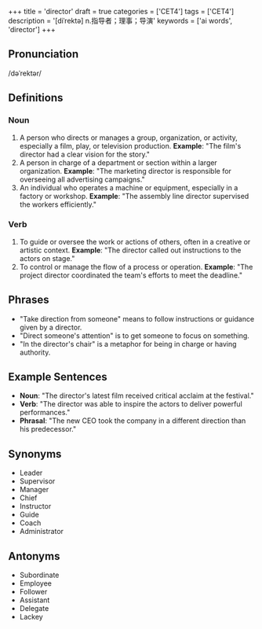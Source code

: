 +++
title = 'director'
draft = true
categories = ['CET4']
tags = ['CET4']
description = '[diˈrektə] n.指导者；理事；导演'
keywords = ['ai words', 'director']
+++

## Pronunciation
/dəˈrektər/

## Definitions
### Noun
1. A person who directs or manages a group, organization, or activity, especially a film, play, or television production. **Example**: "The film's director had a clear vision for the story."
2. A person in charge of a department or section within a larger organization. **Example**: "The marketing director is responsible for overseeing all advertising campaigns."
3. An individual who operates a machine or equipment, especially in a factory or workshop. **Example**: "The assembly line director supervised the workers efficiently."

### Verb
1. To guide or oversee the work or actions of others, often in a creative or artistic context. **Example**: "The director called out instructions to the actors on stage."
2. To control or manage the flow of a process or operation. **Example**: "The project director coordinated the team's efforts to meet the deadline."

## Phrases
- "Take direction from someone" means to follow instructions or guidance given by a director.
- "Direct someone's attention" is to get someone to focus on something.
- "In the director's chair" is a metaphor for being in charge or having authority.

## Example Sentences
- **Noun**: "The director's latest film received critical acclaim at the festival."
- **Verb**: "The director was able to inspire the actors to deliver powerful performances."
- **Phrasal**: "The new CEO took the company in a different direction than his predecessor."

## Synonyms
- Leader
- Supervisor
- Manager
- Chief
- Instructor
- Guide
- Coach
- Administrator

## Antonyms
- Subordinate
- Employee
- Follower
- Assistant
- Delegate
- Lackey
